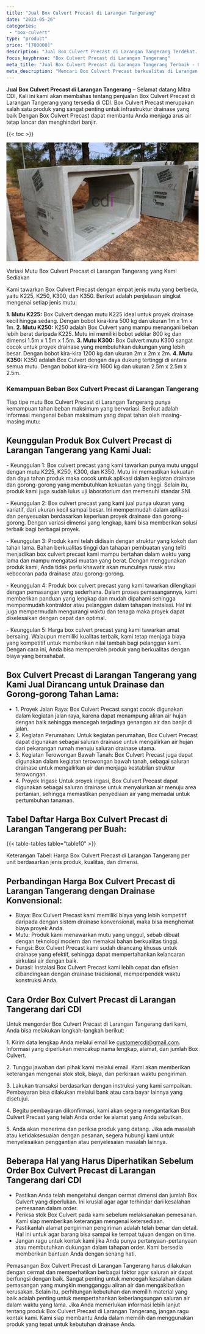 ```yaml
---
title: "Jual Box Culvert Precast di Larangan Tangerang"
date: "2023-05-26"
categories:
 - "box-culvert"
type: "product"
price: "[700000]"
description: "Jual Box Culvert Precast di Larangan Tangerang Terdekat. Box Culvert Precast ini merupakan pilihan prima dalam proyek pembangunan sebagai bahan infrastruktur yang prima dan berkualitas tinggi. Hubungi kami untuk konsultasi mendalam."
focus_keyphrase: "Box Culvert Precast di Larangan Tangerang"
meta_title: "Jual Box Culvert Precast di Larangan Tangerang Terbaik - CDI"
meta_description: "Mencari Box Culvert Precast berkualitas di Larangan Tangerang? Layanan profesional kami siap membantu dengan kualitas premium. Segera hubungi kami."
---
```


**Jual Box Culvert Precast di Larangan Tangerang** – Selamat datang Mitra CDI, Kali ini kami akan membahas tentang penjualan Box Culvert Precast di Larangan Tangerang yang tersedia di CDI. Box Culvert Precast merupakan salah satu produk yang sangat penting untuk infrastruktur drainase yang baik Dengan Box Culvert Precast dapat membantu Anda menjaga arus air tetap lancar dan menghindari banjir.

{{< toc >}}

![Jual Box Culvert Precast di Larangan Tangerang](/images/box-culvert/box-culvert-16.jpg)

Variasi Mutu Box Culvert Precast di Larangan Tangerang yang Kami Sediakan

Kami tawarkan Box Culvert Precast dengan empat jenis mutu yang berbeda, yaitu K225, K250, K300, dan K350. Berikut adalah penjelasan singkat mengenai setiap jenis mutu:

**1\. Mutu K225:** Box Culvert dengan mutu K225 ideal untuk proyek drainase kecil hingga sedang. Dengan bobot kira-kira 500 kg dan ukuran 1m x 1m x 1m.
**2\. Mutu K250:** K250 adalah Box Culvert yang mampu menangani beban lebih berat daripada K225. Mutu ini memiliki bobot sekitar 800 kg dan dimensi 1.5m x 1.5m x 1.5m.
**3\. Mutu K300:** Box Culvert mutu K300 sangat cocok untuk proyek drainase yang membutuhkan dukungan yang lebih besar. Dengan bobot kira-kira 1200 kg dan ukuran 2m x 2m x 2m.
**4\. Mutu K350:** K350 adalah Box Culvert dengan daya dukung tertinggi di antara semua mutu. Dengan bobot kira-kira 1600 kg dan ukuran 2.5m x 2.5m x 2.5m.

### Kemampuan Beban Box Culvert Precast di Larangan Tangerang

Tiap tipe mutu Box Culvert Precast di Larangan Tangerang punya kemampuan tahan beban maksimum yang bervariasi. Berikut adalah informasi mengenai beban maksimum yang dapat tahan oleh masing-masing mutu: 

## Keunggulan Produk Box Culvert Precast di Larangan Tangerang yang Kami Jual:

\- Keunggulan 1: Box culvert precast yang kami tawarkan punya mutu unggul dengan mutu K225, K250, K300, dan K350. Mutu ini memastikan kekuatan dan daya tahan produk maka cocok untuk aplikasi dalam kegiatan drainase dan gorong-gorong yang membutuhkan kekuatan yang tinggi. Selain itu, produk kami juga sudah lulus uji laboratorium dan memenuhi standar SNI.

\- Keunggulan 2: Box culvert precast yang kami jual punya ukuran yang variatif, dari ukuran kecil sampai besar. Ini mempermudah dalam aplikasi dan penyesuaian berdasarkan keperluan proyek drainase dan gorong-gorong. Dengan variasi dimensi yang lengkap, kami bisa memberikan solusi terbaik bagi berbagai proyek.

\- Keunggulan 3: Produk kami telah didisain dengan struktur yang kokoh dan tahan lama. Bahan berkualitas tinggi dan tahapan pembuatan yang teliti menjadikan box culvert precast kami mampu bertahan dalam waktu yang lama dan mampu mengatasi muatan yang berat. Dengan menggunakan produk kami, Anda tidak perlu khawatir akan munculnya rusak atau kebocoran pada drainase atau gorong-gorong.

\- Keunggulan 4: Produk box culvert precast yang kami tawarkan dilengkapi dengan pemasangan yang sederhana. Dalam proses pemasangannya, kami memberikan panduan yang lengkap dan mudah dipahami sehingga mempermudah kontraktor atau pelanggan dalam tahapan instalasi. Hal ini juga mempermudah mengurangi waktu dan tenaga maka proyek dapat diselesaikan dengan cepat dan optimal.

\- Keunggulan 5: Harga box culvert precast yang kami tawarkan amat bersaing. Walaupun memiliki kualitas terbaik, kami tetap menjaga biaya yang kompetitif untuk memberikan nilai tambah bagi pelanggan kami. Dengan cara ini, Anda bisa memperoleh produk yang berkualitas dengan biaya yang bersahabat.

## Box Culvert Precast di Larangan Tangerang yang Kami Jual Dirancang untuk Drainase dan Gorong-gorong Tahan Lama:

*   1\. Proyek Jalan Raya: Box Culvert Precast sangat cocok digunakan dalam kegiatan jalan raya, karena dapat menampung aliran air hujan dengan baik sehingga mencegah terjadinya genangan air dan banjir di jalan.
*   2\. Kegiatan Perumahan: Untuk kegiatan perumahan, Box Culvert Precast dapat digunakan sebagai saluran drainase untuk mengalirkan air hujan dari pekarangan rumah menuju saluran drainase utama.
*   3\. Kegiatan Terowongan Bawah Tanah: Box Culvert Precast juga dapat digunakan dalam kegiatan terowongan bawah tanah, sebagai saluran drainase untuk mengalirkan air dan menjaga kestabilan struktur terowongan.
*   4\. Proyek Irigasi: Untuk proyek irigasi, Box Culvert Precast dapat digunakan sebagai saluran drainase untuk menyalurkan air menuju area pertanian, sehingga memastikan penyediaan air yang memadai untuk pertumbuhan tanaman.

## Tabel Daftar Harga Box Culvert Precast di Larangan Tangerang per Buah:

{{< table-tables table="table10" >}}

Keterangan Tabel: Harga Box Culvert Precast di Larangan Tangerang per unit berdasarkan jenis produk, kualitas, dan dimensi.

## Perbandingan Harga Box Culvert Precast di Larangan Tangerang dengan Drainase Konvensional:

*   Biaya: Box Culvert Precast kami memiliki biaya yang lebih kompetitif daripada dengan sistem drainase konvensional, maka bisa menghemat biaya proyek Anda.
*   Mutu: Produk kami menawarkan mutu yang unggul, sebab dibuat dengan teknologi modern dan memakai bahan berkualitas tinggi.
*   Fungsi: Box Culvert Precast kami sudah dirancang khusus untuk drainase yang efektif, sehingga dapat mempertahankan kelancaran sirkulasi air dengan baik.
*   Durasi: Instalasi Box Culvert Precast kami lebih cepat dan efisien dibandingkan dengan drainase tradisional, memperpendek waktu konstruksi Anda.

## Cara Order Box Culvert Precast di Larangan Tangerang dari CDI

Untuk mengorder Box Culvert Precast di Larangan Tangerang dari kami, Anda bisa melakukan langkah-langkah berikut:

1\.  Kirim data lengkap Anda melalui email ke customercdi@gmail.com. Informasi yang diperlukan mencakup nama lengkap, alamat, dan jumlah Box Culvert.

2\.  Tunggu jawaban dari pihak kami melalui email. Kami akan memberikan keterangan mengenai stok stok, biaya, dan perkiraan waktu pengiriman.

3\.  Lakukan transaksi berdasarkan dengan instruksi yang kami sampaikan. Pembayaran bisa dilakukan melalui bank atau cara bayar lainnya yang disetujui.

4\.  Begitu pembayaran dikonfirmasi, kami akan segera mengantarkan Box Culvert Precast yang telah Anda order ke alamat yang Anda sebutkan.

5\.  Anda akan menerima dan periksa produk yang datang. Jika ada masalah atau ketidaksesuaian dengan pesanan, segera hubungi kami untuk menyelesaikan penggantian atau penyelesaian masalah lainnya.

## Beberapa Hal yang Harus Diperhatikan Sebelum Order Box Culvert Precast di Larangan Tangerang dari CDI

*   Pastikan Anda telah mengetahui dengan cermat dimensi dan jumlah Box Culvert yang diperlukan. Ini krusial agar agar terhindar dari kesalahan pemesanan dalam order.
*   Periksa stok Box Culvert pada kami sebelum melaksanakan pemesanan. Kami siap memberikan keterangan mengenai ketersediaan.
*   Pastikanlah alamat pengiriman pengiriman adalah telah benar dan detail. Hal ini untuk agar barang bisa sampai ke tempat tujuan dengan on time.
*   Jangan ragu untuk kontak kami jika Anda punya pertanyaan-pertanyaan atau membutuhkan dukungan dalam tahapan order. Kami bersedia memberikan bantuan Anda dengan senang hati.

Pemasangan Box Culvert Precast di Larangan Tangerang harus dilakukan dengan cermat dan memperhatikan berbagai faktor agar saluran air dapat berfungsi dengan baik. Sangat penting untuk mencegah kesalahan dalam pemasangan yang mungkin mengganggu aliran air dan mengakibatkan kerusakan. Selain itu, perhitungan kebutuhan dan memilih material yang baik adalah penting untuk mempertahankan keberlangsungan saluran air dalam waktu yang lama. Jika Anda memerlukan informasi lebih lanjut tentang produk Box Culvert Precast di Larangan Tangerang, jangan ragu kontak kami. Kami siap membantu Anda dalam memilih dan menggunakan produk yang tepat untuk kebutuhan drainase Anda.